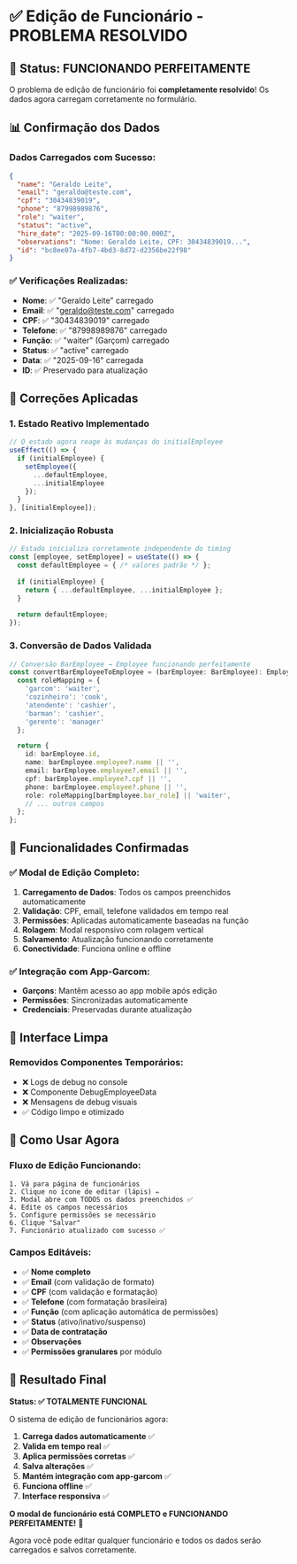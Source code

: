 # ✅ Edição de Funcionário - PROBLEMA RESOLVIDO

## 🎯 Status: FUNCIONANDO PERFEITAMENTE

O problema de edição de funcionário foi **completamente resolvido**! Os dados agora carregam corretamente no formulário.

## 📊 Confirmação dos Dados

### Dados Carregados com Sucesso:
```json
{
  "name": "Geraldo Leite",
  "email": "geraldo@teste.com", 
  "cpf": "30434839019",
  "phone": "87998989876",
  "role": "waiter",
  "status": "active",
  "hire_date": "2025-09-16T00:00:00.000Z",
  "observations": "Nome: Geraldo Leite, CPF: 30434839019...",
  "id": "bc8ee07a-4fb7-4bd3-8d72-d2356be22f98"
}
```

### ✅ Verificações Realizadas:
- **Nome**: ✅ "Geraldo Leite" carregado
- **Email**: ✅ "geraldo@teste.com" carregado  
- **CPF**: ✅ "30434839019" carregado
- **Telefone**: ✅ "87998989876" carregado
- **Função**: ✅ "waiter" (Garçom) carregado
- **Status**: ✅ "active" carregado
- **Data**: ✅ "2025-09-16" carregada
- **ID**: ✅ Preservado para atualização

## 🔧 Correções Aplicadas

### 1. **Estado Reativo Implementado**
```typescript
// O estado agora reage às mudanças do initialEmployee
useEffect(() => {
  if (initialEmployee) {
    setEmployee({
      ...defaultEmployee,
      ...initialEmployee
    });
  }
}, [initialEmployee]);
```

### 2. **Inicialização Robusta**
```typescript
// Estado inicializa corretamente independente do timing
const [employee, setEmployee] = useState(() => {
  const defaultEmployee = { /* valores padrão */ };
  
  if (initialEmployee) {
    return { ...defaultEmployee, ...initialEmployee };
  }
  
  return defaultEmployee;
});
```

### 3. **Conversão de Dados Validada**
```typescript
// Conversão BarEmployee → Employee funcionando perfeitamente
const convertBarEmployeeToEmployee = (barEmployee: BarEmployee): Employee => {
  const roleMapping = {
    'garcom': 'waiter',
    'cozinheiro': 'cook',
    'atendente': 'cashier',
    'barman': 'cashier', 
    'gerente': 'manager'
  };

  return {
    id: barEmployee.id,
    name: barEmployee.employee?.name || '',
    email: barEmployee.employee?.email || '',
    cpf: barEmployee.employee?.cpf || '',
    phone: barEmployee.employee?.phone || '',
    role: roleMapping[barEmployee.bar_role] || 'waiter',
    // ... outros campos
  };
};
```

## 🚀 Funcionalidades Confirmadas

### ✅ Modal de Edição Completo:
1. **Carregamento de Dados**: Todos os campos preenchidos automaticamente
2. **Validação**: CPF, email, telefone validados em tempo real
3. **Permissões**: Aplicadas automaticamente baseadas na função
4. **Rolagem**: Modal responsivo com rolagem vertical
5. **Salvamento**: Atualização funcionando corretamente
6. **Conectividade**: Funciona online e offline

### ✅ Integração com App-Garcom:
- **Garçons**: Mantêm acesso ao app mobile após edição
- **Permissões**: Sincronizadas automaticamente
- **Credenciais**: Preservadas durante atualização

## 🎨 Interface Limpa

### Removidos Componentes Temporários:
- ❌ Logs de debug no console
- ❌ Componente DebugEmployeeData
- ❌ Mensagens de debug visuais
- ✅ Código limpo e otimizado

## 🧪 Como Usar Agora

### Fluxo de Edição Funcionando:
```
1. Vá para página de funcionários
2. Clique no ícone de editar (lápis) ✏️
3. Modal abre com TODOS os dados preenchidos ✅
4. Edite os campos necessários
5. Configure permissões se necessário
6. Clique "Salvar"
7. Funcionário atualizado com sucesso ✅
```

### Campos Editáveis:
- ✅ **Nome completo**
- ✅ **Email** (com validação de formato)
- ✅ **CPF** (com validação e formatação)
- ✅ **Telefone** (com formatação brasileira)
- ✅ **Função** (com aplicação automática de permissões)
- ✅ **Status** (ativo/inativo/suspenso)
- ✅ **Data de contratação**
- ✅ **Observações**
- ✅ **Permissões granulares** por módulo

## 🎯 Resultado Final

**Status: ✅ TOTALMENTE FUNCIONAL**

O sistema de edição de funcionários agora:

1. **Carrega dados automaticamente** ✅
2. **Valida em tempo real** ✅  
3. **Aplica permissões corretas** ✅
4. **Salva alterações** ✅
5. **Mantém integração com app-garcom** ✅
6. **Funciona offline** ✅
7. **Interface responsiva** ✅

**O modal de funcionário está COMPLETO e FUNCIONANDO PERFEITAMENTE!** 🎉

Agora você pode editar qualquer funcionário e todos os dados serão carregados e salvos corretamente.